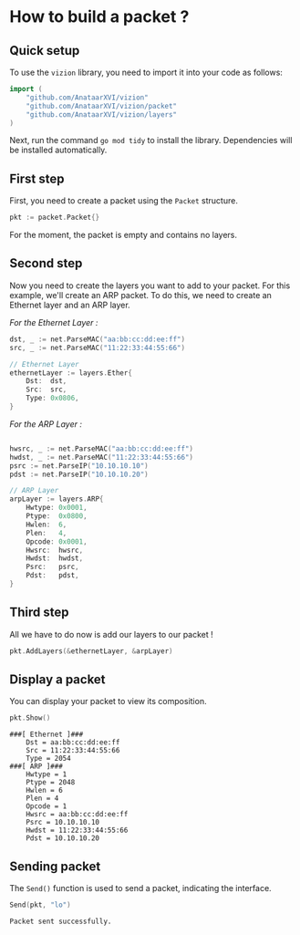 # How to build a packet ?

## Quick setup

To use the `vizion` library, you need to import it into your code as follows: 

```go
import (
    "github.com/AnataarXVI/vizion"
    "github.com/AnataarXVI/vizion/packet"
    "github.com/AnataarXVI/vizion/layers"
)
```

Next, run the command `go mod tidy` to install the library. Dependencies will be installed automatically.


## First step

First, you need to create a packet using the `Packet` structure.

```go
pkt := packet.Packet{}
```

For the moment, the packet is empty and contains no layers. 

## Second step

Now you need to create the layers you want to add to your packet. For this example, we'll create an ARP packet. To do this, we need to create an Ethernet layer and an ARP layer.

_For the Ethernet Layer :_

```go
dst, _ := net.ParseMAC("aa:bb:cc:dd:ee:ff")
src, _ := net.ParseMAC("11:22:33:44:55:66")

// Ethernet Layer
ethernetLayer := layers.Ether{
    Dst:  dst,
    Src:  src,
    Type: 0x0806,
}
```

_For the ARP Layer :_

```go

hwsrc, _ := net.ParseMAC("aa:bb:cc:dd:ee:ff")
hwdst, _ := net.ParseMAC("11:22:33:44:55:66")
psrc := net.ParseIP("10.10.10.10")
pdst := net.ParseIP("10.10.10.20")

// ARP Layer
arpLayer := layers.ARP{
	Hwtype: 0x0001,
	Ptype:  0x0800,
	Hwlen:  6,
	Plen:   4,
	Opcode: 0x0001,
	Hwsrc:  hwsrc,
	Hwdst:  hwdst,
	Psrc:   psrc,
	Pdst:   pdst,
}
```

## Third step

All we have to do now is add our layers to our packet !


```go
pkt.AddLayers(&ethernetLayer, &arpLayer)
```

## Display a packet

You can display your packet to view its composition. 

```go
pkt.Show()
```

```
###[ Ethernet ]###
	Dst = aa:bb:cc:dd:ee:ff
	Src = 11:22:33:44:55:66
	Type = 2054
###[ ARP ]###
	Hwtype = 1
	Ptype = 2048
	Hwlen = 6
	Plen = 4
	Opcode = 1
	Hwsrc = aa:bb:cc:dd:ee:ff
	Psrc = 10.10.10.10
	Hwdst = 11:22:33:44:55:66
	Pdst = 10.10.10.20
```

## Sending packet

The `Send()` function is used to send a packet, indicating the interface.

```go
Send(pkt, "lo")
```

```
Packet sent successfully.
```